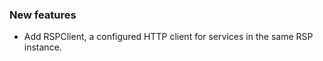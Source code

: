 <!-- Delete the sections that don't apply -->

### New features

- Add RSPClient, a configured HTTP client for services in the same RSP instance.


